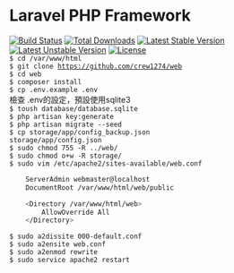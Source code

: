 # Laravel PHP Framework

[![Build Status](https://travis-ci.org/laravel/framework.svg)](https://travis-ci.org/laravel/framework)
[![Total Downloads](https://poser.pugx.org/laravel/framework/d/total.svg)](https://packagist.org/packages/laravel/framework)
[![Latest Stable Version](https://poser.pugx.org/laravel/framework/v/stable.svg)](https://packagist.org/packages/laravel/framework)
[![Latest Unstable Version](https://poser.pugx.org/laravel/framework/v/unstable.svg)](https://packagist.org/packages/laravel/framework)
[![License](https://poser.pugx.org/laravel/framework/license.svg)](https://packagist.org/packages/laravel/framework)
<br>
<code>$ cd /var/www/html</code>      
<code>$ git clone https://github.com/crew1274/web</code>      
<code>$ cd web</code>       
<code>$ composer install</code>     
<code>$ cp .env.example .env</code>     
檢查 .env的設定，預設使用sqlite3      
<code>$ toush database/database.sqlite</code>      
<code>$ php artisan key:generate</code>     
<code>$ php artisan migrate --seed</code>           
<code>$ cp storage/app/config_backup.json storage/app/config.json</code>      
<code>$ sudo chmod 755 -R ../web/</code>      
<code>$ sudo chmod o+w -R storage/</code>       
<code>$ sudo vim /etc/apache2/sites-available/web.conf</code>     
```sh
    ServerAdmin webmaster@localhost
    DocumentRoot /var/www/html/web/public

    <Directory /var/www/html/web>
        AllowOverride All
    </Directory>
```
<code>$ sudo a2dissite 000-default.conf</code>      
<code>$ sudo a2ensite web.conf</code>     
<code>$ sudo a2enmod rewrite</code>     
<code>$ sudo service apache2 restart</code>     
